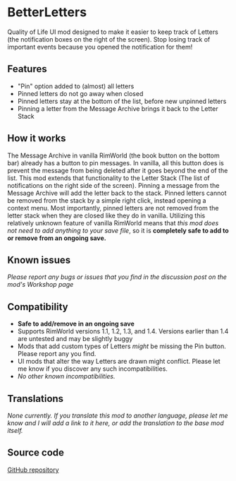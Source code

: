 # BetterLetters
Quality of Life UI mod designed to make it easier to keep track of Letters (the notification boxes on the right of the screen). 
Stop losing track of important events because you opened the notification for them!



## Features
 - "Pin" option added to (almost) all letters
 - Pinned letters do not go away when closed
 - Pinned letters stay at the bottom of the list, before new unpinned letters
 - Pinning a letter from the Message Archive brings it back to the Letter Stack
 
## How it works
The Message Archive in vanilla RimWorld (the book button on the bottom bar) already has a button to pin messages. In vanilla, all this button does is prevent the message from being deleted after it goes beyond the end of the list. This mod extends that functionality to the Letter Stack (The list of notifications on the right side of the screen). Pinning a message from the Message Archive will add the letter back to the stack. Pinned letters cannot be removed from the stack by a simple right click, instead opening a context menu. Most importantly, pinned letters are not removed from the letter stack when they are closed like they do in vanilla. 
Utilizing this relatively unknown feature of vanilla RimWorld means that *this mod does not need to add anything to your save file*, so it is **completely safe to add to or remove from an ongoing save.**

## Known issues
*Please report any bugs or issues that you find in the discussion post on the mod's Workshop page*
 
## Compatibility
- **Safe to add/remove in an ongoing save**
- Supports RimWorld versions 1.1, 1.2, 1.3, and 1.4. Versions earlier than 1.4 are untested and may be slightly buggy
- Mods that add custom types of Letters *might* be missing the Pin button. Please report any you find.
- UI mods that alter the way Letters are drawn might conflict. Please let me know if you discover any such incompatibilities.
- *No other known incompatibilities.*

## Translations
*None currently. If you translate this mod to another language, please let me know and I will add a link to it here, or add the translation to the base mod itself.*

## Source code
[GitHub repository](https://github.com/JTJutajoh/RimWorld.BetterLetters)
